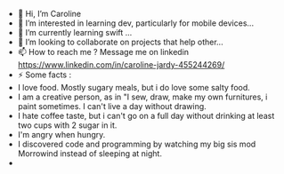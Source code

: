 - 👋 Hi, I’m Caroline
- 👀 I’m interested in learning dev, particularly for mobile devices...
- 🌱 I’m currently learning swift ...
- 💞️ I’m looking to collaborate on projects that help other...
- 📫 How to reach me ? Message me on linkedin https://www.linkedin.com/in/caroline-jardy-455244269/
- ⚡ Some facts :
- I love food. Mostly sugary meals, but i do love some salty food.
- I am a creative person, as in "I sew, draw, make my own furnitures, i paint sometimes. I can't live a day without drawing.
- I hate coffee taste, but i can't go on a full day without drinking at least two cups with 2 sugar in it.
- I'm angry when hungry.
- I discovered code and programming by watching my big sis mod Morrowind instead of sleeping at night. 
- 

<!---
Carjardying/Carjardying is a ✨ special ✨ repository because its `README.md` (this file) appears on your GitHub profile.
You can click the Preview link to take a look at your changes.
--->
